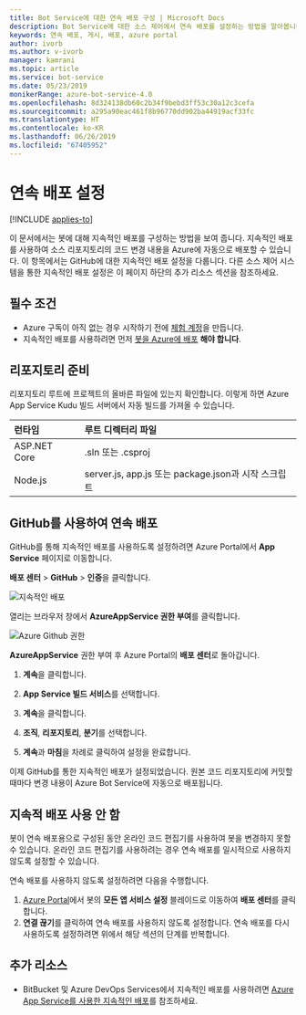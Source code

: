 ```yaml
---
title: Bot Service에 대한 연속 배포 구성 | Microsoft Docs
description: Bot Service에 대한 소스 제어에서 연속 배포를 설정하는 방법을 알아봅니다.
keywords: 연속 배포, 게시, 배포, azure portal
author: ivorb
ms.author: v-ivorb
manager: kamrani
ms.topic: article
ms.service: bot-service
ms.date: 05/23/2019
monikerRange: azure-bot-service-4.0
ms.openlocfilehash: 8d324138db60c2b34f9bebd3ff53c30a12c3cefa
ms.sourcegitcommit: a295a90eac461f8b96770dd902ba44919acf33fc
ms.translationtype: HT
ms.contentlocale: ko-KR
ms.lasthandoff: 06/26/2019
ms.locfileid: "67405952"
---
```

# <a name="set-up-continuous-deployment"></a>연속 배포 설정

[!INCLUDE [applies-to](./includes/applies-to.md)]

이 문서에서는 봇에 대해 지속적인 배포를 구성하는 방법을 보여 줍니다. 지속적인 배포를 사용하여 소스 리포지토리의 코드 변경 내용을 Azure에 자동으로 배포할 수 있습니다. 이 항목에서는 GitHub에 대한 지속적인 배포 설정을 다룹니다. 다른 소스 제어 시스템을 통한 지속적인 배포 설정은 이 페이지 하단의 추가 리소스 섹션을 참조하세요.

## <a name="prerequisites"></a>필수 조건
- Azure 구독이 아직 없는 경우 시작하기 전에 [체험 계정](http://portal.azure.com)을 만듭니다.
- 지속적인 배포를 사용하려면 먼저 [봇을 Azure에 배포](bot-builder-deploy-az-cli.md) **해야 합니다**.

## <a name="prepare-your-repository"></a>리포지토리 준비
리포지토리 루트에 프로젝트의 올바른 파일에 있는지 확인합니다. 이렇게 하면 Azure App Service Kudu 빌드 서버에서 자동 빌드를 가져올 수 있습니다. 

|런타임 | 루트 디렉터리 파일 |
|:-------|:---------------------|
| ASP.NET Core | .sln 또는 .csproj |
| Node.js | server.js, app.js 또는 package.json과 시작 스크립트 |


## <a name="continuous-deployment-using-github"></a>GitHub를 사용하여 연속 배포
GitHub를 통해 지속적인 배포를 사용하도록 설정하려면 Azure Portal에서 **App Service** 페이지로 이동합니다.

**배포 센터** > **GitHub** > **인증**을 클릭합니다.

![지속적인 배포](~/media/azure-bot-build/azure-deployment.png)

열리는 브라우저 창에서 **AzureAppService 권한 부여**를 클릭합니다. 

![Azure Github 권한](~/media/azure-bot-build/azure-deployment-github.png)

**AzureAppService** 권한 부여 후 Azure Portal의 **배포 센터**로 돌아갑니다.

1. **계속**을 클릭합니다. 

1. **App Service 빌드 서비스**를 선택합니다.

1. **계속**을 클릭합니다.

1. **조직**, **리포지토리**, **분기**를 선택합니다.

1. **계속**과 **마침**을 차례로 클릭하여 설정을 완료합니다.

이제 GitHub를 통한 지속적인 배포가 설정되었습니다. 원본 코드 리포지토리에 커밋할 때마다 변경 내용이 Azure Bot Service에 자동으로 배포됩니다.

## <a name="disable-continuous-deployment"></a>지속적 배포 사용 안 함

봇이 연속 배포용으로 구성된 동안 온라인 코드 편집기를 사용하여 봇을 변경하지 못할 수 있습니다. 온라인 코드 편집기를 사용하려는 경우 연속 배포를 일시적으로 사용하지 않도록 설정할 수 있습니다.

연속 배포를 사용하지 않도록 설정하려면 다음을 수행합니다.
1. [Azure Portal](https://portal.azure.com)에서 봇의 **모든 앱 서비스 설정** 블레이드로 이동하여 **배포 센터**를 클릭합니다. 
1. **연결 끊기**를 클릭하여 연속 배포를 사용하지 않도록 설정합니다. 연속 배포를 다시 사용하도록 설정하려면 위에서 해당 섹션의 단계를 반복합니다.

## <a name="additional-resources"></a>추가 리소스
- BitBucket 및 Azure DevOps Services에서 지속적인 배포를 사용하려면 [Azure App Service를 사용한 지속적인 배포](https://docs.microsoft.com/azure/app-service/deploy-continuous-deployment)를 참조하세요.


